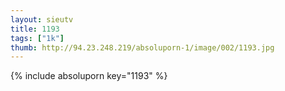 ```yaml
--- 
layout: sieutv
title: 1193
tags: ["1k"]
thumb: http://94.23.248.219/absoluporn-1/image/002/1193.jpg
---
```

{% include absoluporn key="1193" %} 
